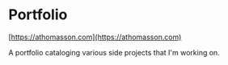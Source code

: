 # Portfolio

[https://athomasson.com](https://athomasson.com)

A portfolio cataloging various side projects that I'm working on.
